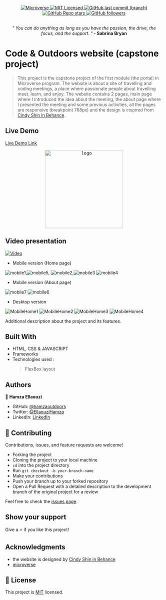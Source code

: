 <p align="center">
  <a href="https://www.microverse.org/">
    <img alt="Microverse" src="https://img.shields.io/badge/-Microverse-blueviolet?style=flat-square">
  </a>
  <a href="https://github.com/Hamzaoutdoors/to-do-list/blob/development/LICENSE">
    <img alt="MIT Licensed" src="https://img.shields.io/github/license/Hamzaoutdoors/to-do-list?style=flat-square">
  </a>
  <a href="https://github.com/Hamzaoutdoors/Code_Outdoors_Meetings">
    <img alt="GitHub last commit (branch)" src="https://img.shields.io/github/last-commit/Hamzaoutdoors/Code_Outdoors_Meetings/main?color=blue&style=flat-square">
  </a>
  <a href="https://github.com/Hamzaoutdoors/Code_Outdoors_Meetings">
    <img alt="GitHub Repo stars" src="https://img.shields.io/github/stars/Hamzaoutdoors/Code_Outdoors_Meetings?color=orange&label=%E2%98%85%20stars%20&style=flat-square">
  </a>
  <a href="https://github.com/Hamzaoutdoors">
    <img alt="GitHub followers" src="https://img.shields.io/github/followers/Hamzaoutdoors?color=yellow&logo=github&style=flat-square">
  </a>
</p>

 </br>
 <div align="center">
  <em align="center" style>" You can do anything as long as you have the passion, the drive, the focus, and the support. "</em><strong> - Sabrina Bryan</strong>
  </div>
  
# Code & Outdoors website (capstone project)

> This project is the capstone project of the first module (the portal) in Microverse program.
The website is about a site of travelling and coding meetings, a place where passionate people about travelling meet, learn, and enjoy. The website contains 2 pages, main page where I introduced the idea about the meeting, the about page where I presented the meeting and some previous activities, all the pages are responsive (breakpoint 768px) and the design is inspired from [Cindy Shin in Behance](https://www.behance.net/adagio07).

## Live Demo

[Live Demo Link](https://hamzaoutdoors.github.io/Code_Outdoors_Meetings/)

 <p align="center">
   <kbd>
    <img alt="logo" src="https://user-images.githubusercontent.com/80895497/132954145-e835aec3-c3d9-4f3f-89c9-70f48f9d794f.gif" width="250" height="250">
   </kbd>
</p>

## Video presentation

[![Video](https://user-images.githubusercontent.com/80895497/128188416-9e2f3451-e937-4a81-9c09-50a6573dc248.png)](https://loom.com/share/ddfa9eb5434f44448364d469e33b7ea3)

- Mobile version (Home page)

![mobile1](https://user-images.githubusercontent.com/80895497/128024374-0b2e20c6-2e39-4ac7-9dad-7fdcc0c292f5.PNG),![mobile5](https://user-images.githubusercontent.com/80895497/128024746-450f3b2c-afe4-4765-87b5-efd083fce021.PNG), ![mobile2](https://user-images.githubusercontent.com/80895497/128024525-d3c13714-3242-467b-9608-632f9f7844bb.PNG),![mobile3](https://user-images.githubusercontent.com/80895497/128024688-44fb112d-f439-4100-bfee-ebcf75cd9ef5.PNG)
![mobile4](https://user-images.githubusercontent.com/80895497/128024747-8e382652-952a-46cd-9af0-57fcf9eaef44.PNG)

- Mobile version (About page)

![mobile7](https://user-images.githubusercontent.com/80895497/128091722-791f0809-c50a-4c2d-8fa3-6606298f6455.PNG)
![mobile6](https://user-images.githubusercontent.com/80895497/128091744-0a7820aa-8bd2-45c7-953a-edc76d82b383.PNG)

- Desktop version 

![MobileHome1](https://user-images.githubusercontent.com/80895497/128092540-e39c1276-148e-479e-a2c6-011f58840f6a.PNG)
![MobileHome2](https://user-images.githubusercontent.com/80895497/128092556-6e8e9bc2-2ea4-4de3-82e3-9e3377704dfa.PNG)
![MobileHome3](https://user-images.githubusercontent.com/80895497/128092579-0dfc9973-8120-4b26-9802-02713259eba8.PNG)
![MobileHome4](https://user-images.githubusercontent.com/80895497/128092595-52a5ee58-d043-49e1-b73e-8265ee14be58.PNG)


Additional description about the project and its features.

## Built With

- HTML, CSS & JAVASCRIPT
- Frameworks
- Technologies used :
   > FlexBox layout

## Authors

👤 **Hamza Ellaouzi**

- GitHub: [@hamzaoutdoors](https://github.com/Hamzaoutdoors)
- Twitter: [@EllaouziHamza](https://twitter.com/EllaouziHamza)
- LinkedIn: [LinkedIn](https://www.linkedin.com/in/hamza-ellaouzi-137a45b8/)

## 🤝 Contributing

Contributions, issues, and feature requests are welcome!
* Forking the project
* Cloning the project to your local machine
* `cd` into the project directory
* Run `git checkout -b your-branch-name`
* Make your contributions
* Push your branch up to your forked repository
* Open a Pull Request with a detailed description to the development branch of the original project for a review

Feel free to check the [issues page](https://github.com/Hamzaoutdoors/HTML-CSS-JavaScript-capstone-project/issues).

## Show your support

Give a ⭐️ if you like this project!

## Acknowledgments

- the website is designed by [Cindy Shin in Behance](https://www.behance.net/adagio07)
- [microverse](https://www.microverse.org/)

## 📝 License

This project is [MIT](./MIT.md) licensed.
